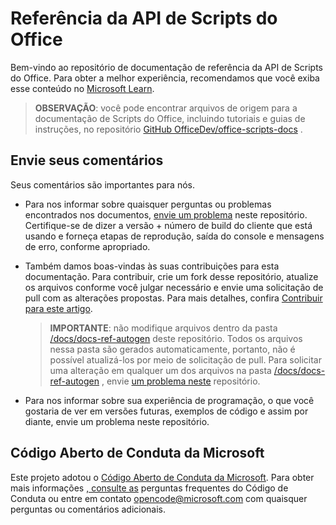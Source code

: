 # <a name="office-scripts-api-reference"></a>Referência da API de Scripts do Office

Bem-vindo ao repositório de documentação de referência da API de Scripts do Office. Para obter a melhor experiência, recomendamos que você exiba esse conteúdo no [Microsoft Learn](https://learn.microsoft.com/javascript/api/office-scripts/overview).

> **OBSERVAÇÃO**: você pode encontrar arquivos de origem para a documentação de Scripts do Office, incluindo tutoriais e guias de instruções, no repositório [GitHub OfficeDev/office-scripts-docs](https://github.com/OfficeDev/office-scripts-docs) .

## <a name="give-us-your-feedback"></a>Envie seus comentários

Seus comentários são importantes para nós.

* Para nos informar sobre quaisquer perguntas ou problemas encontrados nos documentos, [envie um problema](https://github.com/OfficeDev/office-scripts-docs-reference/issues) neste repositório. Certifique-se de dizer a versão + número de build do cliente que está usando e forneça etapas de reprodução, saída do console e mensagens de erro, conforme apropriado.

* Também damos boas-vindas às suas contribuições para esta documentação. Para contribuir, crie um fork desse repositório, atualize os arquivos conforme você julgar necessário e envie uma solicitação de pull com as alterações propostas. Para mais detalhes, confira [Contribuir para este artigo](Contributing.md).

    > **IMPORTANTE**: não modifique arquivos dentro da pasta [/docs/docs-ref-autogen](https://github.com/OfficeDev/office-scripts-docs-reference/tree/master/docs/docs-ref-autogen) deste repositório. Todos os arquivos nessa pasta são gerados automaticamente, portanto, não é possível atualizá-los por meio de solicitação de pull. Para solicitar uma alteração em qualquer um dos arquivos na pasta [/docs/docs-ref-autogen](https://github.com/OfficeDev/office-scripts-docs-reference/tree/master/docs/docs-ref-autogen) , envie [um problema neste](https://github.com/OfficeDev/office-scripts-docs-reference/issues) repositório.

* Para nos informar sobre sua experiência de programação, o que você gostaria de ver em versões futuras, exemplos de código e assim por diante[](https://github.com/OfficeDev/office-scripts-docs-reference/issues), envie um problema neste repositório.

## <a name="microsoft-open-source-code-of-conduct"></a>Código Aberto de Conduta da Microsoft

Este projeto adotou o [Código Aberto de Conduta da Microsoft](https://opensource.microsoft.com/codeofconduct/).
Para obter mais informações [, consulte as](https://opensource.microsoft.com/codeofconduct/faq/) perguntas frequentes do Código de Conduta ou entre em contato [opencode@microsoft.com](mailto:opencode@microsoft.com) com quaisquer perguntas ou comentários adicionais.
